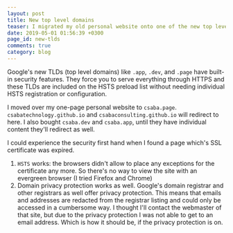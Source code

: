 ```yaml
---
layout: post
title: New top level domains
teaser: I migrated my old personal website onto one of the new top level domains.
date: 2019-05-01 01:56:39 +0300
page_id: new-tlds
comments: true
category: blog
---
```

Google's new TLDs (top level domains) like `.app`, `.dev`, and `.page` have built-in security features. They force you to serve everything through HTTPS and these TLDs are included on the HSTS preload list without needing individual HSTS registration or configuration.

I moved over my one-page personal website to `csaba.page`. `csabatechnology.github.io` and `csabaconsulting.github.io` will redirect to here. I also bought `csaba.dev` and `csaba.app`, until they have individual content they'll redirect as well.

I could experience the security first hand when I found a page which's SSL certificate was expired.

1. `HSTS` works: the browsers didn't allow to place any exceptions for the certificate any more. So there's no way to view the site with an evergreen browser (I tried Firefox and Chrome)
2. Domain privacy protection works as well. Google's domain registrar and other registrars as well offer privacy protection. This means that emails and addresses are redacted from the registrar listing and could only be accessed in a cumbersome way. I thought I'll contact the webmaster of that site, but due to the privacy protection I was not able to get to an email address. Which is how it should be, if the privacy protection is on.
